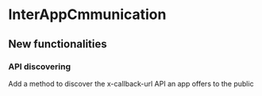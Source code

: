 # InterAppCmmunication

## New functionalities

### API discovering

Add a method to discover the x-callback-url API an app offers to the public
